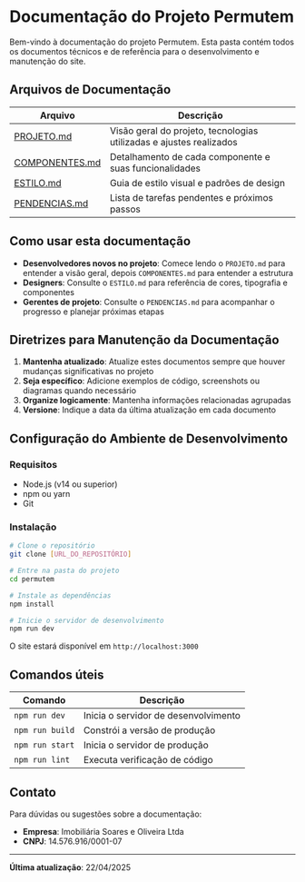 # Documentação do Projeto Permutem

Bem-vindo à documentação do projeto Permutem. Esta pasta contém todos os documentos técnicos e de referência para o desenvolvimento e manutenção do site.

## Arquivos de Documentação

| Arquivo | Descrição |
|---------|-----------|
| [PROJETO.md](PROJETO.md) | Visão geral do projeto, tecnologias utilizadas e ajustes realizados |
| [COMPONENTES.md](COMPONENTES.md) | Detalhamento de cada componente e suas funcionalidades |
| [ESTILO.md](ESTILO.md) | Guia de estilo visual e padrões de design |
| [PENDENCIAS.md](PENDENCIAS.md) | Lista de tarefas pendentes e próximos passos |

## Como usar esta documentação

- **Desenvolvedores novos no projeto**: Comece lendo o `PROJETO.md` para entender a visão geral, depois `COMPONENTES.md` para entender a estrutura
- **Designers**: Consulte o `ESTILO.md` para referência de cores, tipografia e componentes
- **Gerentes de projeto**: Consulte o `PENDENCIAS.md` para acompanhar o progresso e planejar próximas etapas

## Diretrizes para Manutenção da Documentação

1. **Mantenha atualizado**: Atualize estes documentos sempre que houver mudanças significativas no projeto
2. **Seja específico**: Adicione exemplos de código, screenshots ou diagramas quando necessário
3. **Organize logicamente**: Mantenha informações relacionadas agrupadas
4. **Versione**: Indique a data da última atualização em cada documento

## Configuração do Ambiente de Desenvolvimento

### Requisitos
- Node.js (v14 ou superior)
- npm ou yarn
- Git

### Instalação

```bash
# Clone o repositório
git clone [URL_DO_REPOSITÓRIO]

# Entre na pasta do projeto
cd permutem

# Instale as dependências
npm install

# Inicie o servidor de desenvolvimento
npm run dev
```

O site estará disponível em `http://localhost:3000`

## Comandos úteis

| Comando | Descrição |
|---------|-----------|
| `npm run dev` | Inicia o servidor de desenvolvimento |
| `npm run build` | Constrói a versão de produção |
| `npm run start` | Inicia o servidor de produção |
| `npm run lint` | Executa verificação de código |

## Contato

Para dúvidas ou sugestões sobre a documentação:

- **Empresa**: Imobiliária Soares e Oliveira Ltda
- **CNPJ**: 14.576.916/0001-07

---

**Última atualização**: 22/04/2025 